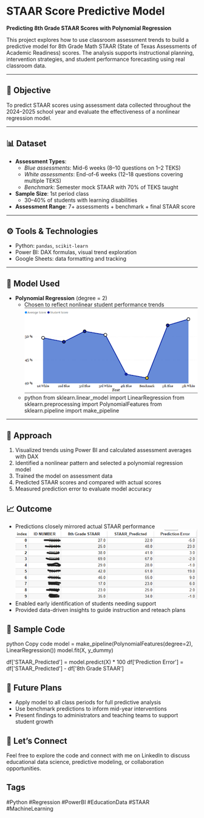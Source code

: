 # STAAR Score Predictive Model  
**Predicting 8th Grade STAAR Scores with Polynomial Regression**

This project explores how to use classroom assessment trends to build a predictive model for 8th Grade Math STAAR (State of Texas Assessments of Academic Readiness) scores. The analysis supports instructional planning, intervention strategies, and student performance forecasting using real classroom data.

---

## 🎯 Objective

To predict STAAR scores using assessment data collected throughout the 2024–2025 school year and evaluate the effectiveness of a nonlinear regression model.

---

## 📊 Dataset

- **Assessment Types**:
  - *Blue assessments*: Mid-6 weeks (8–10 questions on 1–2 TEKS)
  - *White assessments*: End-of-6 weeks (12–18 questions covering multiple TEKS)
  - *Benchmark*: Semester mock STAAR with 70% of TEKS taught
- **Sample Size**: 1st period class  
  - 30–40% of students with learning disabilities  
- **Assessment Range**: 7+ assessments + benchmark + final STAAR score

---

## ⚙️ Tools & Technologies

- Python: `pandas`, `scikit-learn`
- Power BI: DAX formulas, visual trend exploration
- Google Sheets: data formatting and tracking

---

## 🧠 Model Used

- **Polynomial Regression** (degree = 2)  
  - Chosen to reflect nonlinear student performance trends
  ![Student Trends](student_trend.png)
  - python
from sklearn.linear_model import LinearRegression
from sklearn.preprocessing import PolynomialFeatures
from sklearn.pipeline import make_pipeline

---

## 🧪 Approach
1. Visualized trends using Power BI and calculated assessment averages with DAX
2. Identified a nonlinear pattern and selected a polynomial regression model
3. Trained the model on assessment data
4. Predicted STAAR scores and compared with actual scores
5. Measured prediction error to evaluate model accuracy

## 📈 Outcome
- Predictions closely mirrored actual STAAR performance
![Actual & Predicted Scores Comparison](student_data_safe.png)
- Enabled early identification of students needing support
- Provided data-driven insights to guide instruction and reteach plans

## 🤖 Sample Code
python
Copy code
model = make_pipeline(PolynomialFeatures(degree=2), LinearRegression())
model.fit(X, y_dummy)

df['STAAR_Predicted'] = model.predict(X) * 100
df['Prediction Error'] = df['STAAR_Predicted'] - df['8th Grade STAAR']


## 🧩 Future Plans
- Apply model to all class periods for full predictive analysis
- Use benchmark predictions to inform mid-year interventions
- Present findings to administrators and teaching teams to support student growth

## 🔗 Let’s Connect
Feel free to explore the code and connect with me on LinkedIn to discuss educational data science, predictive modeling, or collaboration opportunities.

## Tags
#Python #Regression #PowerBI #EducationData #STAAR #MachineLearning
